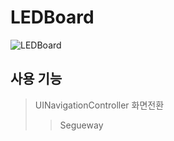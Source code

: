 # LEDBoard
![LEDBoard](https://user-images.githubusercontent.com/54833831/144190435-41b03c70-89b6-4f04-a35d-fe7903ad6460.gif)

## 사용 기능
> UINavigationController
> 화면전환
> > Segueway
